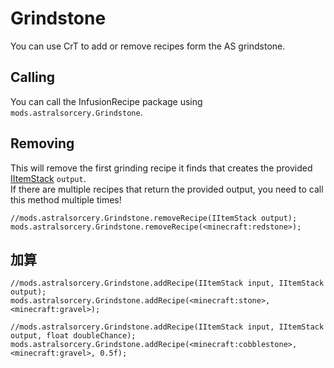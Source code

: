 # Grindstone

You can use CrT to add or remove recipes form the AS grindstone.


## Calling
You can call the InfusionRecipe package using `mods.astralsorcery.Grindstone`.

## Removing
This will remove the first grinding recipe it finds that creates the provided [IItemStack](/Vanilla/Items/IItemStack/) `output`.  
If there are multiple recipes that return the provided output, you need to call this method multiple times!
```zenscript
//mods.astralsorcery.Grindstone.removeRecipe(IItemStack output);
mods.astralsorcery.Grindstone.removeRecipe(<minecraft:redstone>);
```

## 加算
```zenscript
//mods.astralsorcery.Grindstone.addRecipe(IItemStack input, IItemStack output);
mods.astralsorcery.Grindstone.addRecipe(<minecraft:stone>, <minecraft:gravel>);

//mods.astralsorcery.Grindstone.addRecipe(IItemStack input, IItemStack output, float doubleChance);
mods.astralsorcery.Grindstone.addRecipe(<minecraft:cobblestone>, <minecraft:gravel>, 0.5f);
```
